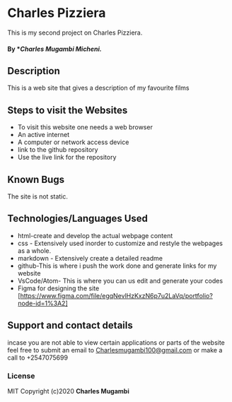 # Charles Pizziera
This is my second project on Charles Pizziera.
#### By **Charles Mugambi Micheni.*
## Description
This is a web site that gives a description of my favourite films
## Steps to visit the Websites
* To visit this website one needs a web browser
* An active internet
* A computer or network access device
* link to the github repository
* Use the live link for the repository 

## Known Bugs
The site is not static.
## Technologies/Languages Used
* html-create and develop the actual webpage content
* css - Extensively used inorder to customize and restyle the webpages as a whole.
* markdown - Extensively create a detailed readme
* github-This is where i push the work done and generate links for my website
* VsCode/Atom- This is where you can us edit and generate your codes
* Figma for designing the site [https://www.figma.com/file/egqNevlHzKxzN6p7u2LaVq/portfolio?node-id=1%3A2]
## Support and contact details
incase you are not able to view certain applications or parts of the website feel free to submit an email to Charlesmugambi100@gmail.com or make a call to +2547075699

### License
MIT
Copyright (c)2020 **Charles Mugambi**
